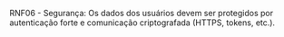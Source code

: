 RNF06 - Segurança: Os dados dos usuários devem ser protegidos por autenticação forte e comunicação criptografada (HTTPS, tokens, etc.).
